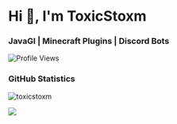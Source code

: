 # Hi 👋, I'm ToxicStoxm
### JavaGI | Minecraft Plugins | Discord Bots

![Profile Views](https://komarev.com/ghpvc/?username=toxicstoxm&abbreviated=true)

<!--### Languages and Tools:
<p align="left">
  <a href="https://www.w3schools.com/css/" target="_blank" rel="noreferrer">
    <img src="https://raw.githubusercontent.com/devicons/devicon/master/icons/css3/css3-original-wordmark.svg" alt="css3" width="40" height="40"/>
  </a>
  <a href="https://www.w3.org/html/" target="_blank" rel="noreferrer">
    <img src="https://raw.githubusercontent.com/devicons/devicon/master/icons/html5/html5-original-wordmark.svg" alt="html5" width="40" height="40"/>
  </a>
  <a href="https://www.java.com" target="_blank" rel="noreferrer">
    <img src="https://raw.githubusercontent.com/devicons/devicon/master/icons/java/java-original.svg" alt="java" width="40" height="40"/>
  </a>
  <a href="https://git-scm.com/" target="_blank" rel="noreferrer">
    <img src="https://www.vectorlogo.zone/logos/git-scm/git-scm-icon.svg" alt="git" width="40" height="40"/>
  </a>
</p>-->
### GitHub Statistics
<p align="left">
  <img align="center" src="https://github-readme-stats.vercel.app/api?username=toxicstoxm&theme=dark&show_icons=true&locale=en&include_all_commits=true&rank_icon=percentile" alt="toxicstoxm" />
  <!--<img align="center" src="https://github-readme-stats.vercel.app/api/top-langs/?username=toxicstoxm&theme=dark&show_icons=true&langs_count=3&hide_title=false&locale=en" alt="toxicstoxm" />-->
</p>

![](https://hit.yhype.me/github/profile?account_id=111985746)
